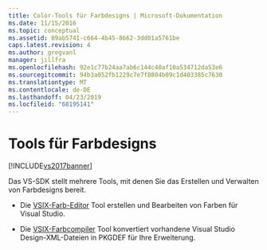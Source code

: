 ```yaml
---
title: Color-Tools für Farbdesigns | Microsoft-Dokumentation
ms.date: 11/15/2016
ms.topic: conceptual
ms.assetid: 89ab5741-c664-4b45-8662-3dd01a5761be
caps.latest.revision: 4
ms.author: gregvanl
manager: jillfra
ms.openlocfilehash: 92e1c77b24aa7ab6c144c40af10a534712da53e6
ms.sourcegitcommit: 94b3a052fb1229c7e7f8804b09c1d403385c7630
ms.translationtype: MT
ms.contentlocale: de-DE
ms.lasthandoff: 04/23/2019
ms.locfileid: "68195141"
---
```

# <a name="color-theming-tools"></a>Tools für Farbdesigns
[!INCLUDE[vs2017banner](../../includes/vs2017banner.md)]

Das VS-SDK stellt mehrere Tools, mit denen Sie das Erstellen und Verwalten von Farbdesigns bereit.  
  
- Die [VSIX-Farb-Editor](../../extensibility/internals/vsix-color-editor.md) Tool erstellen und Bearbeiten von Farben für Visual Studio.  
  
- Die [VSIX-Farbcompiler](../../extensibility/internals/vsix-color-compiler.md) Tool konvertiert vorhandene Visual Studio Design-XML-Dateien in PKGDEF für Ihre Erweiterung.
